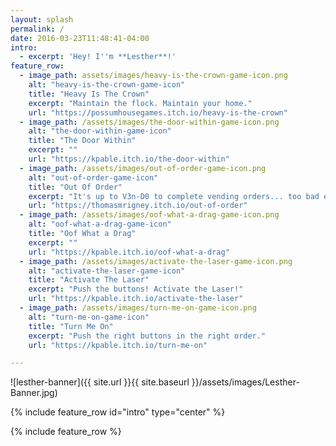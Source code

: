 ```yaml
---
layout: splash
permalink: /
date: 2016-03-23T11:48:41-04:00
intro: 
  - excerpt: 'Hey! I''m **Lesther**!'
feature_row:
  - image_path: assets/images/heavy-is-the-crown-game-icon.png
    alt: "heavy-is-the-crown-game-icon"
    title: "Heavy Is The Crown"
    excerpt: "Maintain the flock. Maintain your home."
    url: "https://possumhousegames.itch.io/heavy-is-the-crown"
  - image_path: /assets/images/the-door-within-game-icon.png
    alt: "the-door-within-game-icon"
    title: "The Door Within"
    excerpt: ""
    url: "https://kpable.itch.io/the-door-within"
  - image_path: /assets/images/out-of-order-game-icon.png
    alt: "out-of-order-game-icon"
    title: "Out Of Order"
    excerpt: "It's up to V3n-D0 to complete vending orders... too bad everthing is broken"
    url: "https://thomasmrigney.itch.io/out-of-order"
  - image_path: /assets/images/oof-what-a-drag-game-icon.png
    alt: "oof-what-a-drag-game-icon"
    title: "Oof What a Drag"
    excerpt: ""
    url: "https://kpable.itch.io/oof-what-a-drag"
  - image_path: /assets/images/activate-the-laser-game-icon.png
    alt: "activate-the-laser-game-icon"
    title: "Activate The Laser"
    excerpt: "Push the buttons! Activate the Laser!"
    url: "https://kpable.itch.io/activate-the-laser"
  - image_path: /assets/images/turn-me-on-game-icon.png
    alt: "turn-me-on-game-icon"
    title: "Turn Me On"
    excerpt: "Push the right buttons in the right order."
    url: "https://kpable.itch.io/turn-me-on"

---
```


![lesther-banner]({{ site.url }}{{ site.baseurl }}/assets/images/Lesther-Banner.jpg)

{% include feature_row id="intro" type="center" %}

{% include feature_row %}